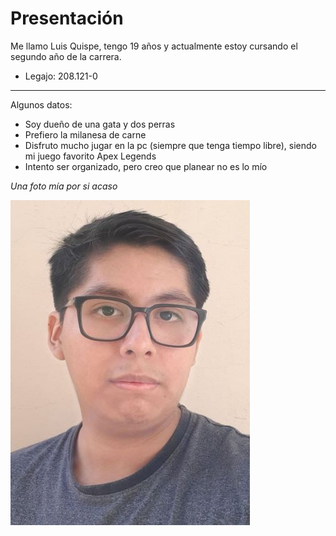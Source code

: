 # Presentación
Me llamo Luis Quispe, tengo 19 años y actualmente estoy cursando el segundo año de la carrera.

- Legajo: 208.121-0

--------------
Algunos datos:

- Soy dueño de una gata y dos perras
- Prefiero la milanesa de carne
- Disfruto mucho jugar en la pc (siempre que tenga tiempo libre), siendo mi juego favorito Apex Legends
- Intento ser organizado, pero creo que planear no es lo mío

_Una foto mía por si acaso_

![foto](Foto.jpg)
